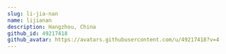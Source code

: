 ```yaml
---
slug: li-jia-nan
name: lijianan
description: Hangzhou, China
github_id: 49217418
github_avatar: https://avatars.githubusercontent.com/u/49217418?v=4
---
```


